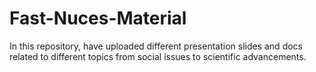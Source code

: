 # Fast-Nuces-Material
In this repository, have uploaded different presentation slides and docs related to different topics from social issues to scientific advancements.

